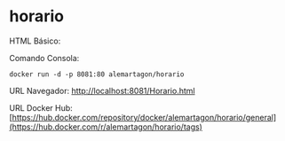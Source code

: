 # horario

HTML Básico:

Comando Consola:

	docker run -d -p 8081:80 alemartagon/horario
	
URL Navegador:
	[http://localhost:8081/Horario.html](http://localhost:8081/Horario.html)
	
URL Docker Hub:[https://hub.docker.com/repository/docker/alemartagon/horario/general](https://hub.docker.com/r/alemartagon/horario/tags)
	
